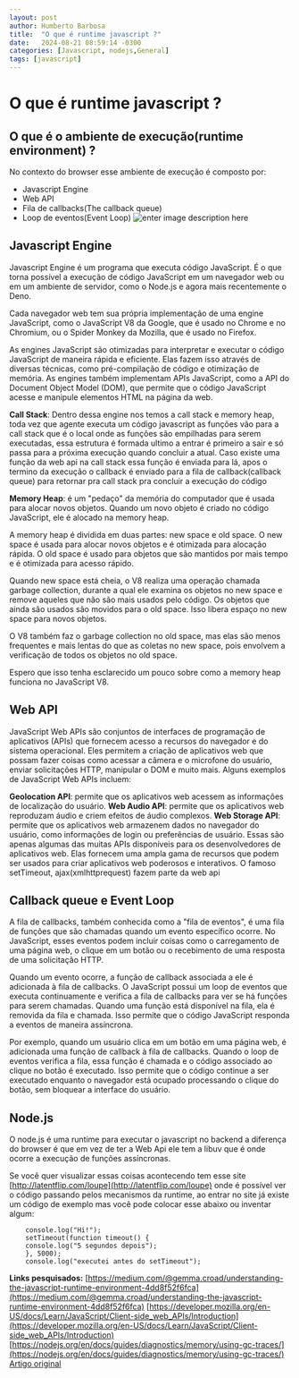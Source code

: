 ```yaml
---
layout: post
author: Humberto Barbosa
title:  "O que é runtime javascript ?"
date:   2024-08-21 08:59:14 -0300
categories: [Javascript, nodejs,General]
tags: [javascript]
---
```


# O que é runtime javascript ?


## O que é o ambiente de execução(runtime environment) ?

No contexto do browser esse ambiente de execução é composto por:

-   Javascript Engine
-   Web API
-   Fila de callbacks(The callback queue)
-   Loop de eventos(Event Loop)
![enter image description here](https://dev-to-uploads.s3.amazonaws.com/uploads/articles/tm6rtjjni7ma2p5u6i8a.png)
## Javascript Engine

Javascript Engine é um programa que executa código JavaScript. É o que torna possível a execução de código JavaScript em um navegador web ou em um ambiente de servidor, como o Node.js e agora mais recentemente o Deno.

Cada navegador web tem sua própria implementação de uma engine JavaScript, como o JavaScript V8 da Google, que é usado no Chrome e no Chromium, ou o Spider Monkey da Mozilla, que é usado no Firefox.

As engines JavaScript são otimizadas para interpretar e executar o código JavaScript de maneira rápida e eficiente. Elas fazem isso através de diversas técnicas, como pré-compilação de código e otimização de memória. As engines também implementam APIs JavaScript, como a API do Document Object Model (DOM), que permite que o código JavaScript acesse e manipule elementos HTML na página da web.

**Call Stack**: Dentro dessa engine nos temos a call stack e memory heap, toda vez que agente executa um código javascript as funções vão para a call stack que é o local onde as funções são empilhadas para serem executadas, essa estrutura é formada ultimo a entrar é primeiro a sair e só passa para a próxima execução quando concluir a atual.
Caso existe uma função da web api na call stack essa função é enviada para lá, apos o termino da execução o callback é enviado para a fila de callback(callback queue) para retornar pra call stack pra concluir a execução do código

**Memory Heap**: é um "pedaço" da memória do computador que é usada para alocar novos objetos. Quando um novo objeto é criado no código JavaScript, ele é alocado na memory heap.

A memory heap é dividida em duas partes: new space e old space. O new space é usada para alocar novos objetos e é otimizada para alocação rápida. O old space é usado para objetos que são mantidos por mais tempo e é otimizada para acesso rápido.

Quando new space está cheia, o V8 realiza uma operação chamada garbage collection, durante a qual ele examina os objetos no new space e remove aqueles que não são mais usados ​​pelo código. Os objetos que ainda são usados ​​são movidos para o old space. Isso libera espaço no new space para novos objetos.

O V8 também faz o garbage collection no old space, mas elas são menos frequentes e mais lentas do que as coletas no new space, pois envolvem a verificação de todos os objetos no old space.

Espero que isso tenha esclarecido um pouco sobre como a memory heap funciona no JavaScript V8.

## Web API

JavaScript Web APIs são conjuntos de interfaces de programação de aplicativos (APIs) que fornecem acesso a recursos do navegador e do sistema operacional. Eles permitem a criação de aplicativos web que possam fazer coisas como acessar a câmera e o microfone do usuário, enviar solicitações HTTP, manipular o DOM e muito mais. Alguns exemplos de JavaScript Web APIs incluem:

**Geolocation API**: permite que os aplicativos web acessem as informações de localização do usuário.
**Web Audio API**: permite que os aplicativos web reproduzam áudio e criem efeitos de áudio complexos.
**Web Storage API**: permite que os aplicativos web armazenem dados no navegador do usuário, como informações de login ou preferências de usuário.
Essas são apenas algumas das muitas APIs disponíveis para os desenvolvedores de aplicativos web. Elas fornecem uma ampla gama de recursos que podem ser usados ​​para criar aplicativos web poderosos e interativos.
O famoso setTimeout, ajax(xmlhttprequest) fazem parte da web api

## Callback queue e Event Loop

A fila de callbacks, também conhecida como a "fila de eventos", é uma fila de funções que são chamadas quando um evento específico ocorre. No JavaScript, esses eventos podem incluir coisas como o carregamento de uma página web, o clique em um botão ou o recebimento de uma resposta de uma solicitação HTTP.

Quando um evento ocorre, a função de callback associada a ele é adicionada à fila de callbacks. O JavaScript possui um loop de eventos que executa continuamente e verifica a fila de callbacks para ver se há funções para serem chamadas. Quando uma função está disponível na fila, ela é removida da fila e chamada. Isso permite que o código JavaScript responda a eventos de maneira assíncrona.

Por exemplo, quando um usuário clica em um botão em uma página web, é adicionada uma função de callback à fila de callbacks. Quando o loop de eventos verifica a fila, essa função é chamada e o código associado ao clique no botão é executado. Isso permite que o código continue a ser executado enquanto o navegador está ocupado processando o clique do botão, sem bloquear a interface do usuário.

## Node.js

O node.js é uma runtime para executar o javascript no backend a diferença do browser é que em vez de ter a Web Api ele tem a libuv que é onde ocorre a execução de funções assíncronas.

Se você quer visualizar essas coisas acontecendo tem esse site  [http://latentflip.com/loupe](http://latentflip.com/loupe)  onde é possível ver o código passando pelos mecanismos da runtime, ao entrar no site já existe um código de exemplo mas você pode colocar esse abaixo ou inventar algum:

```
    console.log("Hi!");
    setTimeout(function timeout() {
    console.log("5 segundos depois");
    }, 5000);
    console.log("executei antes do setTimeout");
```


**Links pesquisados:**
[https://medium.com/@gemma.croad/understanding-the-javascript-runtime-environment-4dd8f52f6fca](https://medium.com/@gemma.croad/understanding-the-javascript-runtime-environment-4dd8f52f6fca)
[https://developer.mozilla.org/en-US/docs/Learn/JavaScript/Client-side_web_APIs/Introduction](https://developer.mozilla.org/en-US/docs/Learn/JavaScript/Client-side_web_APIs/Introduction)
[https://nodejs.org/en/docs/guides/diagnostics/memory/using-gc-traces/](https://nodejs.org/en/docs/guides/diagnostics/memory/using-gc-traces/)
[Artigo original](https://dev.to/h1bertobarbosa/o-que-e-runtime-javascript--55bd)
